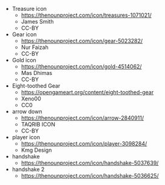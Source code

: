 - Treasure icon
  - https://thenounproject.com/icon/treasures-1071021/
  - James Smith
  - CC-BY
- Gear icon
  - https://thenounproject.com/icon/gear-5023282/
  - Nur Faizah
  - CC-BY
- Gold icon
  - https://thenounproject.com/icon/gold-4514062/
  - Mas Dhimas
  - CC-BY
- Eight-toothed Gear
  - https://opengameart.org/content/eight-toothed-gear
  - Xeno00
  - CC0
- arrow down
  - https://thenounproject.com/icon/arrow-2840911/
  - TAQRIB ICON
  - CC-BY
- player icon
  - https://thenounproject.com/icon/player-3098284/
  - Kmg Design
- handshake
  - https://thenounproject.com/icon/handshake-5037639/
- handshake 2
  - https://thenounproject.com/icon/handshake-5036625/

